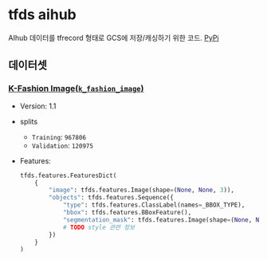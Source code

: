 # tfds aihub

AIhub 데이터를 tfrecord 형태로 GCS에 저장/캐싱하기 위한 코드. [PyPi](https://pypi.org/project/tfds-aihub/0.1.0/)

## 데이터셋

### [K-Fashion Image(`k_fashion_image`)](https://aihub.or.kr/aidata/7988/download)

- Version: 1.1
- splits
  - `Training`: `967806`
  - `Validation`: `120975`
- Features:

  ```python
  tfds.features.FeaturesDict(
      {
          "image": tfds.features.Image(shape=(None, None, 3)),
          "objects": tfds.features.Sequence({
              "type": tfds.features.ClassLabel(names=_BBOX_TYPE),
              "bbox": tfds.features.BBoxFeature(),
              "segmentation_mask": tfds.features.Image(shape=(None, None, 1)),
              # TODO style 관련 정보
          })
      }
  )
  ```
